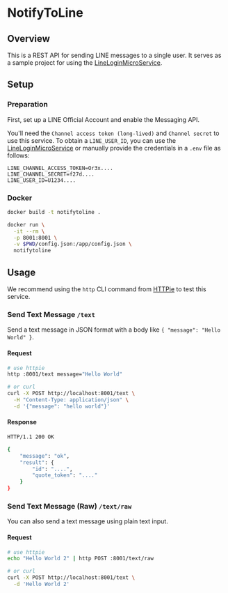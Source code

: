 # NotifyToLine

## Overview

This is a REST API for sending LINE messages to a single user. It serves as a sample project for using the [LineLoginMicroService](https://github.com/jhjcpishva/LineLoginMicroService).

## Setup

### Preparation

First, set up a LINE Official Account and enable the Messaging API.

You'll need the `Channel access token (long-lived)` and `Channel secret` to use this service. To obtain a `LINE_USER_ID`, you can use the [LineLoginMicroService](https://github.com/jhjcpishva/LineLoginMicroService) or manually provide the credentials in a `.env` file as follows:

```env:.env
LINE_CHANNEL_ACCESS_TOKEN=Or3x....
LINE_CHANNEL_SECRET=f27d....
LINE_USER_ID=U1234....
```

### Docker

```sh
docker build -t notifytoline .

docker run \
  -it --rm \
  -p 8001:8001 \
  -v $PWD/config.json:/app/config.json \
  notifytoline
```

## Usage

We recommend using the `http` CLI command from [HTTPie](https://www.postman.com/cli) to test this service.

### Send Text Message `/text`

Send a text message in JSON format with a body like `{ "message": "Hello World" }`.

#### Request

```sh
# use httpie
http :8001/text message="Hello World"

# or curl
curl -X POST http://localhost:8001/text \
  -H "Content-Type: application/json" \
  -d '{"message": "hello world"}'

```

#### Response

```sh
HTTP/1.1 200 OK

{
    "message": "ok",
    "result": {
        "id": "....",
        "quote_token": "...."
    }
}
```

### Send Text Message (Raw) `/text/raw`

You can also send a text message using plain text input.

#### Request

```sh
# use httpie
echo "Hello World 2" | http POST :8001/text/raw

# or curl
curl -X POST http://localhost:8001/text \
  -d 'Hello World 2'
```


